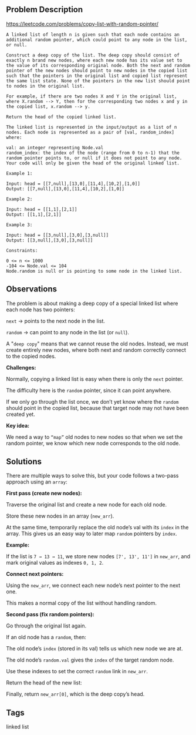 ## Problem Description

https://leetcode.com/problems/copy-list-with-random-pointer/

```
A linked list of length n is given such that each node contains an additional random pointer, which could point to any node in the list, or null.

Construct a deep copy of the list. The deep copy should consist of exactly n brand new nodes, where each new node has its value set to the value of its corresponding original node. Both the next and random pointer of the new nodes should point to new nodes in the copied list such that the pointers in the original list and copied list represent the same list state. None of the pointers in the new list should point to nodes in the original list.

For example, if there are two nodes X and Y in the original list, where X.random --> Y, then for the corresponding two nodes x and y in the copied list, x.random --> y.

Return the head of the copied linked list.

The linked list is represented in the input/output as a list of n nodes. Each node is represented as a pair of [val, random_index] where:

val: an integer representing Node.val
random_index: the index of the node (range from 0 to n-1) that the random pointer points to, or null if it does not point to any node.
Your code will only be given the head of the original linked list.

Example 1:

Input: head = [[7,null],[13,0],[11,4],[10,2],[1,0]]
Output: [[7,null],[13,0],[11,4],[10,2],[1,0]]

Example 2:

Input: head = [[1,1],[2,1]]
Output: [[1,1],[2,1]]

Example 3:

Input: head = [[3,null],[3,0],[3,null]]
Output: [[3,null],[3,0],[3,null]]

Constraints:

0 <= n <= 1000
-104 <= Node.val <= 104
Node.random is null or is pointing to some node in the linked list.
```

## Observations

The problem is about making a deep copy of a special linked list where each node has two pointers:

```next``` → points to the next node in the list.

```random``` → can point to any node in the list (or ```null```).

A "```deep copy```" means that we cannot reuse the old nodes. Instead, we must create entirely new nodes, where both next and random correctly connect to the copied nodes.

**Challenges:**

Normally, copying a linked list is easy when there is only the ```next``` pointer.

The difficulty here is the ```random``` pointer, since it can point anywhere.

If we only go through the list once, we don’t yet know where the ```random``` should point in the copied list, because that target node may not have been created yet.

**Key idea:**

We need a way to ```“map”``` old nodes to new nodes so that when we set the random pointer, we know which new node corresponds to the old node.

## Solutions

There are multiple ways to solve this, but your code follows a two-pass approach using an ```array```:

**First pass (create new nodes):**

Traverse the original list and create a new node for each old node.

Store these new nodes in an array (```new_arr```).

At the same time, temporarily replace the old node’s val with its ```index``` in the array. This gives us an easy way to later map ```random``` pointers by ```index```.

**Example:**

If the list is ```7 → 13 → 11```, we store new nodes ```[7', 13', 11']``` in ```new_arr```, and mark original values as indexes ```0, 1, 2```.

**Connect next pointers:**

Using the ```new_arr```, we connect each new node’s next pointer to the next one.

This makes a normal copy of the list without handling random.

**Second pass (fix random pointers):**

Go through the original list again.

If an old node has a ```random```, then:

The old node’s ```index``` (stored in its val) tells us which new node we are at.

The old node’s ```random.val``` gives the ```index``` of the target random node.

Use these indexes to set the correct ```random``` link in ```new_arr```.

Return the head of the new list:

Finally, return ```new_arr[0]```, which is the deep copy’s head.

## Tags

linked list